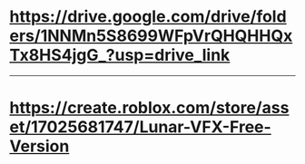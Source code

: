 # https://drive.google.com/drive/folders/1NNMn5S8699WFpVrQHQHHQxTx8HS4jgG_?usp=drive_link
-----------------------------------------------
# https://create.roblox.com/store/asset/17025681747/Lunar-VFX-Free-Version
